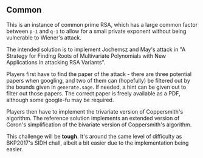 ## Common

This is an instance of common prime RSA, which has a large common factor
between `p-1` and `q-1` to allow for a small private exponent without being
vulnerable to Wiener's attack.

The intended solution is to implement Jochemsz and May's attack in
"A Strategy for Finding Roots of Multivariate Polynomials with New Applications
in attacking RSA Variants".

Players first have to find the paper of the attack - there are three potential
papers when googling, and two of them can (hopefully) be filtered out by the
bounds given in `generate.sage`. If needed, a hint can be given out to filter
out those papers. The correct paper is freely available as a PDF, although
some google-fu may be required.

Players then have to implement the trivariate version of Coppersmith's
algorithm. The reference solution implements an extended version of Coron's
simplification of the bivariate version of Coppersmith's algorithm.

This challenge will be **tough**. It's around the same level of difficulty as
BKP2017's SIDH chall, albeit a bit easier due to the implementation being
easier.
